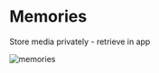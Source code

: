 # Memories
Store media privately - retrieve in app

![memories](https://github.com/user-attachments/assets/0ce247c1-9f1c-488c-ad2f-3630e05e4da4)

